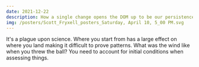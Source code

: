 ```yaml
---
date: 2021-12-22
description: How a single change opens the DOM up to be our persistence hero
img: /posters/Scott_Fryxell_posters_Saturday, April 10, 5_00 PM.svg
---
```

It's a plague upon science. Where you start from has a large effect on where you land making it difficult to prove patterns. What was the wind like when you threw the ball? You need to account for initial conditions when assessing things.
